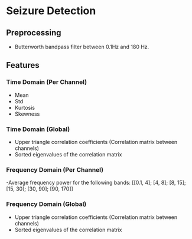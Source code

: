 # Seizure Detection

## Preprocessing

- Butterworth bandpass filter between 0.1Hz and 180 Hz.

## Features

### Time Domain (Per Channel)

- Mean
- Std
- Kurtosis
- Skewness

### Time Domain (Global)

- Upper triangle correlation coefficients (Correlation matrix between channels)
- Sorted eigenvalues of the correlation matrix

### Frequency Domain (Per Channel)

-Average frequency power for the following bands: [[0.1, 4]; [4, 8]; [8, 15]; [15, 30]; [30, 90]; [90, 170]]

### Frequency Domain (Global)

- Upper triangle correlation coefficients (Correlation matrix between channels)
- Sorted eigenvalues of the correlation matrix